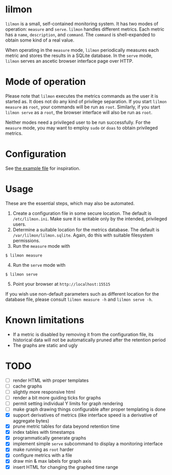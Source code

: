 # lilmon

`lilmon` is a small, self-contained monitoring system. It has two modes of
operation: `measure` and `serve`. `lilmon` handles different metrics. Each
metric has a `name`, `description`, and `command`. The `command` is
shell-expanded to obtain some kind of a real value.

When operating in the `measure` mode, `lilmon` periodically measures each
metric and stores the results in a SQLite database. In the `serve` mode,
`lilmon` serves an ascetic browser interface page over HTTP.

# Mode of operation

Please note that `lilmon` executes the metrics commands as the user it is
started as. It does not do any kind of privilege separation. If you start
`lilmon measure` as `root`, your commands will be run as `root`. Similarly, if
you start `lilmon serve` as a `root`, the browser interface will also be run as
`root`.

Neither modes need a privileged user to be run successfully. For the `measure`
mode, you may want to employ `sudo` or `doas` to obtain privileged metrics.

# Configuration

See [the example file](lilmon.ini.example) for inspiration.

# Usage

These are the essential steps, which may also be automated.

1. Create a configuration file in some secure location. The default is
   `/etc/lilmon.ini`. Make sure it is writable only by the intended, privileged
   users.
2. Determine a suitable location for the metrics database. The default is
   `/var/lilmon/lilmon.sqlite`. Again, do this with suitable filesystem
   permissions.
3. Run the `measure` mode with
```
$ lilmon measure
```
4. Run the `serve` mode with
```
$ lilmon serve
```
5. Point your browser at `http://localhost:15515`

If you wish use non-default parameters such as different location for the
database file, please consult `lilmon measure -h` and `lilmon serve -h`.

# Known limitations

- If a metric is disabled by removing it from the configuration file, its
  historical data will not be automatically pruned after the retention period
- The graphs are static and ugly

# TODO

- [ ] render HTML with proper templates
- [ ] cache graphs
- [ ] slightly more responsive html
- [ ] render a bit more guiding ticks for graphs
- [ ] permit setting individual Y limits for graph rendering
- [ ] make graph drawing things configurable after proper templating is done
- [x] support derivatives of metrics (like interface speed is a derivative of aggregate bytes)
- [x] prune metric tables for data beyond retention time
- [x] index tables with timestamps
- [x] programmatically generate graphs
- [x] implement simple `serve` subcommand to display a monitoring interface
- [x] make running as `root` harder
- [x] configure metrics with a file
- [x] draw min & max labels for graph axis
- [x] insert HTML for changing the graphed time range
